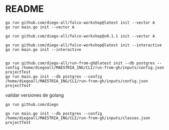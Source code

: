 # README



    go run github.com/diego-all/falco-workshop@latest init --vector A
    go run main.go init --vector A

    go run github.com/diego-all/falco-workshop@v0.1.1 init --vector A

    go run github.com/diego-all/falco-workshop@latest init --interactive
    go run main.go init --interactive
    

    go run github.com/diego-all/run-from-gh@latest init --db postgres --config /home/diegoall/MAESTRIA_ING/CLI/run-from-gh/inputs/config.json projectTest 
    go run main.go init --db postgres --config /home/diegoall/MAESTRIA_ING/CLI/run-from-gh/inputs/config.json projectTest





validar versiones de golang

    go run github.com/diego

    go run main.go init --db postgres --config /home/diegoall/MAESTRIA_ING/CLI/run-from-gh/inputs/classes.json projectTest